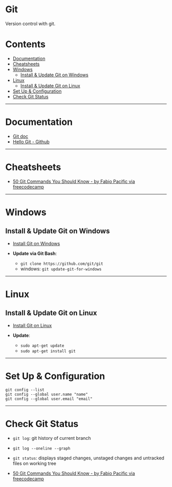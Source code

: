 # Git

Version control with git.

Contents
=======================

* [Documentation](#documentation)
* [Cheatsheets](#cheatsheets)    
* [Windows](#windows)
    * [Install & Update Git on Windows](#install--update-git-on-windows)
* [Linux](#linux)
    * [Install & Update Git on Linux](#install--update-git-on-linux)
* [Set Up & Configuration](#set-up--configuration)
* [Check Git Status](#check-git-status)

------

# Documentation

* [Git doc](https://git-scm.com/)
* [Hello Git - Github](https://docs.github.com/en/get-started/quickstart/hello-world)

-------

# Cheatsheets

* [50 Git Commands You Should Know - by Fabio Pacific via freecodecamp](https://www.freecodecamp.org/news/git-cheat-sheet/?fbclid=IwAR3LGtnWpYV6xbM0yUKFVfFcfWIrEDJraf9h51ACtO4VmTEejz1nS-NTJsM)

------

# Windows
## Install & Update Git on Windows
* [Install Git on Windows](https://www.atlassian.com/git/tutorials/install-git#windows)

* **Update via Git Bash**: 
    * `git clone https://github.com/git/git`
    * windows: `git update-git-for-windows`

------

# Linux
## Install & Update Git on Linux

* [Install Git on Linux](https://www.atlassian.com/git/tutorials/install-git#linux)

* **Update**:
    * `sudo apt-get update`
    * `sudo apt-get install git`

------

# Set Up & Configuration

    git config --list
    git config --global user.name "name"
    git config --global user.email "email"

------

# Check Git Status

* `git log`: git history of current branch
* `git log --oneline --graph`
* `git status`: displays staged changes, unstaged changes and untracked files on working tree



* [50 Git Commands You Should Know - by Fabio Pacific via freecodecamp](https://www.freecodecamp.org/news/git-cheat-sheet/?fbclid=IwAR3LGtnWpYV6xbM0yUKFVfFcfWIrEDJraf9h51ACtO4VmTEejz1nS-NTJsM)
